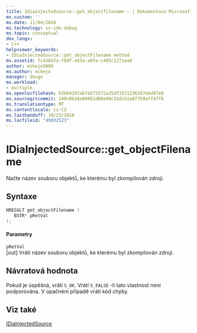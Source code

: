 ```yaml
---
title: Idiainjectedsource::get_objectfilename – | Dokumentace Microsoftu
ms.custom: ''
ms.date: 11/04/2016
ms.technology: vs-ide-debug
ms.topic: conceptual
dev_langs:
- C++
helpviewer_keywords:
- IDiaInjectedSource::get_objectFilename method
ms.assetid: 7c42847a-f0df-443a-a9fe-c495c1271ea8
author: mikejo5000
ms.author: mikejo
manager: douge
ms.workload:
- multiple
ms.openlocfilehash: b3bb9297ab7a572572a35df3521236267ebd87e6
ms.sourcegitcommit: 240c8b34e80952d00e90c52dcb1a077b9aff47f6
ms.translationtype: MT
ms.contentlocale: cs-CZ
ms.lasthandoff: 10/23/2018
ms.locfileid: "49932523"
---
```

# <a name="idiainjectedsourcegetobjectfilename"></a>IDiaInjectedSource::get_objectFilename
Načte název souboru objektů, ke kterému byl zkompilován zdroji.  
  
## <a name="syntax"></a>Syntaxe  
  
```C++  
HRESULT get_objectFilename (   
   BSTR* pRetVal  
);  
```  
  
#### <a name="parameters"></a>Parametry  
 `pRetVal`  
 [out] Vrátí název souboru objektů, ke kterému byl zkompilován zdroji.  
  
## <a name="return-value"></a>Návratová hodnota  
 Pokud je úspěšná, vrátí `S_OK`. Vrátí `S_FALSE` -li tato vlastnost není podporována. V opačném případě vrátí kód chyby.  
  
## <a name="see-also"></a>Viz také  
 [IDiaInjectedSource](../../debugger/debug-interface-access/idiainjectedsource.md)